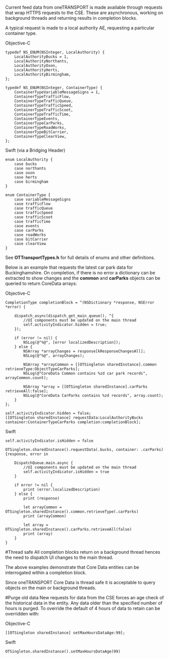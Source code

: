 Current feed data from oneTRANSPORT is made available through requests that wrap HTTPS requests to the CSE.  These are asynchronous, working on background threads and returning results in completion blocks.

A typical request is made to a local authority AE, requesting a particular container type.

Objective-C
		
	typedef NS_ENUM(NSInteger, LocalAuthority) {
		LocalAuthorityBucks = 1,
		LocalAuthorityNorthants,
		LocalAuthorityOxon,
		LocalAuthorityHerts,
		LocalAuthorityBirmingham,
	};
	
	typedef NS_ENUM(NSInteger, ContainerType) {
		ContainerTypeVariableMessageSigns = 1,
		ContainerTypeTrafficFlow,
		ContainerTypeTrafficQueue,
		ContainerTypeTrafficSpeed,
		ContainerTypeTrafficScoot,
		ContainerTypeTrafficTime,
		ContainerTypeEvents,
		ContainerTypeCarParks,
		ContainerTypeRoadWorks,
		ContainerTypeBitCarrier,
		ContainerTypeClearView,
	};


Swift (via a Bridging Header)
		
	enum LocalAuthority {
		case bucks
		case northants
		case oxon
		case herts
		case birmingham
	}

	enum ContainerType {
		case variableMessageSigns
		case trafficFlow
		case trafficQueue
		case trafficSpeed
		case trafficScoot
		case trafficTime
		case events
		case carParks
		case roadWorks
		case bitCarrier
		case clearView
	}


See **OTTransportTypes.h** for full details of enums and other definitions.


Below is an example that requests the latest car park data for Buckinghamshire. On completion, if there is no error a dictionary can be extracted to show changes and the **common** and **carParks** objects can be queried to return CoreData arrays:

Objective-C

    CompletionType completionBlock = ^(NSDictionary *response, NSError *error) {
      
		dispatch_async(dispatch_get_main_queue(), ^{
 			//UI components must be updated on the main thread
 			self.activityIndicator.hidden = true;
		});

		if (error != nil) {
		    NSLog(@"%@", [error localizedDescription]);
		} else {
		    NSArray *arrayChanges = response[kResponseChangesAll];
		    NSLog(@"%@", arrayChanges);
		     
		    NSArray *arrayCommon = [[OTSingleton sharedInstance].common retrieveType:ObjectTypeCarParks];
		    NSLog(@"CoreData Common contains %zd car park records", arrayCommon.count);                
		   
		    NSArray *array = [[OTSingleton sharedInstance].carParks retrieveAll:false];
		    NSLog(@"CoreData CarParks contains %zd records", array.count);                
		}
	};
    
	self.activityIndicator.hidden = false;
	[[OTSingleton sharedInstance] requestData:LocalAuthorityBucks container:ContainerTypeCarParks completion:completionBlock];

Swift

	self.activityIndicator.isHidden = false
	
	OTSingleton.sharedInstance().requestData(.bucks, container: .carParks) {response, error in
		
		DispatchQueue.main.async {
 			//UI components must be updated on the main thread
			self.activityIndicator.isHidden = true
		}
		
		if error != nil {
			print (error.localizedDescription)
		} else {
			print (response)
			
			let arrayCommon = OTSingleton.sharedInstance().common.retrieveType(.carParks)
			print (arrayCommon)
		
			let array = OTSingleton.sharedInstance().carParks.retrieveAll(false)
			print (array)
		}
	}

#Thread safe
All completion blocks return on a background thread hences the need to dispatch UI changes to the main thread.

The above examples demonstrate that Core Data entities can be interrogated within a completion block. 

Since oneTRANSPORT Core Data is thread safe it is acceptable to query objects on the main or background threads.

#Purge old data
New requests for data from the CSE forces an age check of the historical data in the entity. Any data older than the specified number of hours is purged. To override the default of 4 hours of data to retain can be overridden with:

Objective-C

	[[OTSingleton sharedInstance] setMaxHoursDataAge:99];

Swift

	OTSingleton.sharedInstance().setMaxHoursDataAge(99)

